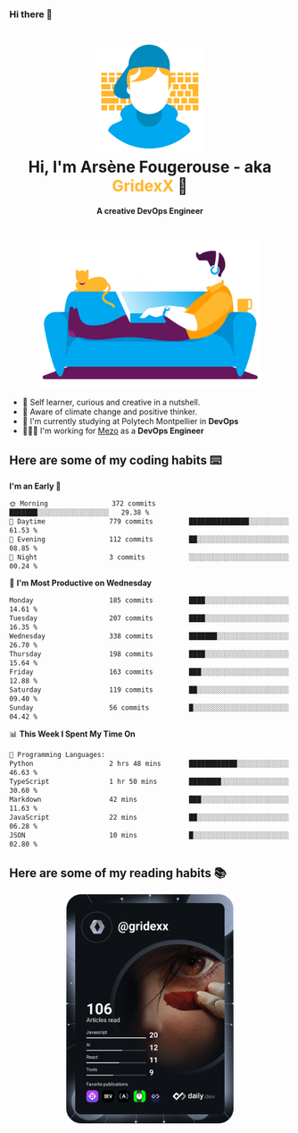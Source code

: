 ### Hi there 👋

<!--
**GridexX/gridexx** is a ✨ _special_ ✨ repository because its `README.md` (this file) appears on your GitHub profile.

Here are some ideas to get you started:

- 🔭 I’m currently working on ...
- 🌱 I’m currently learning ...
- 👯 I’m looking to collaborate on ...
- 🤔 I’m looking for help with ...
- 💬 Ask me about ...
- 📫 How to reach me: ...
- 😄 Pronouns: ...
- ⚡ Fun fact: ...
-->


<!-- Header -->
<h1 align="center">
  <img src="./images/user_profile.png" width="200">
  <br>
  Hi, I'm Arsène Fougerouse - aka <span style="color:#ffb72e">GridexX</span> 👋
</h1>


<p align="center">
  <b>A creative DevOps Engineer </b>
</p>
<br/>
<p align="center">
  <img src="./images/man_couch.png" width="400">
</p>

- 🎨 Self learner, curious and creative in a nutshell. 
- 🌱 Aware of climate change and positive thinker.
- 📕 I'm currently studying at Polytech Montpellier in **DevOps**
- 👨🏻‍💻 I'm working for [Mezo](https://meso-lr.umontpellier.fr/) as a **DevOps Engineer**


## Here are some of my coding habits ⌨️

<!-- Add a section about tech and Ops stack
  Like this one : https://github.com/Xanthus58#-tech-stack
-->
<!--START_SECTION:waka-->
**I'm an Early 🐤** 

```text
🌞 Morning                372 commits         ███████░░░░░░░░░░░░░░░░░░   29.38 % 
🌆 Daytime                779 commits         ███████████████░░░░░░░░░░   61.53 % 
🌃 Evening                112 commits         ██░░░░░░░░░░░░░░░░░░░░░░░   08.85 % 
🌙 Night                  3 commits           ░░░░░░░░░░░░░░░░░░░░░░░░░   00.24 % 
```
📅 **I'm Most Productive on Wednesday** 

```text
Monday                   185 commits         ████░░░░░░░░░░░░░░░░░░░░░   14.61 % 
Tuesday                  207 commits         ████░░░░░░░░░░░░░░░░░░░░░   16.35 % 
Wednesday                338 commits         ███████░░░░░░░░░░░░░░░░░░   26.70 % 
Thursday                 198 commits         ████░░░░░░░░░░░░░░░░░░░░░   15.64 % 
Friday                   163 commits         ███░░░░░░░░░░░░░░░░░░░░░░   12.88 % 
Saturday                 119 commits         ██░░░░░░░░░░░░░░░░░░░░░░░   09.40 % 
Sunday                   56 commits          █░░░░░░░░░░░░░░░░░░░░░░░░   04.42 % 
```


📊 **This Week I Spent My Time On** 

```text
💬 Programming Languages: 
Python                   2 hrs 48 mins       ████████████░░░░░░░░░░░░░   46.63 % 
TypeScript               1 hr 50 mins        ████████░░░░░░░░░░░░░░░░░   30.60 % 
Markdown                 42 mins             ███░░░░░░░░░░░░░░░░░░░░░░   11.63 % 
JavaScript               22 mins             ██░░░░░░░░░░░░░░░░░░░░░░░   06.28 % 
JSON                     10 mins             █░░░░░░░░░░░░░░░░░░░░░░░░   02.80 % 
```


<!--END_SECTION:waka-->

## Here are some of my reading habits 📚
<div  align="center">
  <img src="./images/devcard.svg" width="300">
</div>
